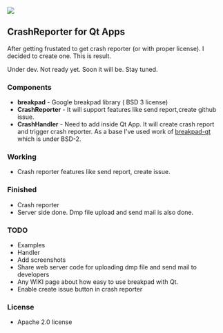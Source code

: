 [![](https://img.shields.io/badge/Release-Not%20ready-yellow.svg?style=flat-square)](http://kineticwing.com)

## CrashReporter for Qt Apps
After getting frustated to get crash reporter (or with proper license). I decided to create one. This is result.

Under dev. Not ready yet. Soon it will be. Stay tuned.

### Components
* **breakpad** - Google breakpad library ( BSD 3 license)
* **CrashReporter** - It will support features like send report,create github issue.
* **CrashHandler** - Need to add inside Qt App. It will create crash report and trigger crash reporter. As a base I've used work of [breakpad-qt](https://github.com/AlekSi/breakpad-qt) which is under BSD-2.

### Working
* Crash reporter features like send report, create issue.

### Finished
* Crash reporter
* Server side done. Dmp file upload and send mail is also done.

### TODO
* Examples
* Handler
* Add screenshots
* Share web server code for uploading dmp file and send mail to developers
* Any WIKI page about how easy to use breakpad with Qt.
* Enable create issue button in crash reporter

### License
* Apache 2.0 license
